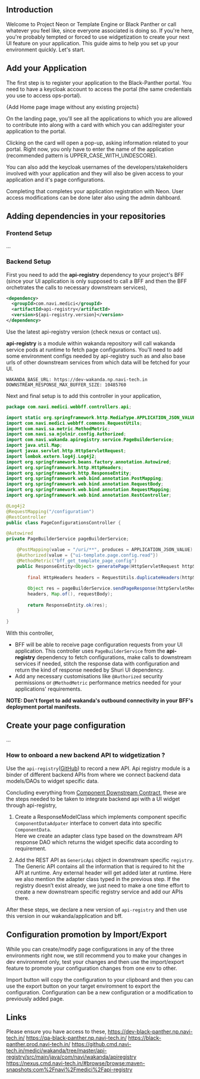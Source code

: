 ## Introduction
Welcome to Project Neon or Template Engine or Black Panther or call whatever you feel like, since everyone associated is doing so.
If you're here, you're probably tempted or forced to use widgetization to create your next UI feature on your application.
This guide aims to help you set up your environment quickly. Let's start.

## Add your Application
The first step is to register your application to the Black-Panther portal. You need to have a keycloak account to access the portal (the same credentials you use to access ops-portal). 

{Add Home page image without any existing projects}

On the landing page, you'll see all the applications to which you are allowed to contribute into along with a card with which you can add/register your application to the portal.

Clicking on the card will open a pop-up, asking information related to your portal. Right now, you only have to enter the name of the application (recommended pattern is UPPER_CASE_WITH_UNDESCORE).

You can also add the keycloak usernames of the developers/stakeholders involved with your application and they will also be given access to your application and it's page configurations.

Completing that completes your application registration with Neon. 
User access modifications can be done later also using the admin dahboard.

## Adding dependencies in your repositories
### Frontend Setup
...
### Backend Setup
First you need to add the **api-registry** dependency to your project's BFF (since your UI application is only supposed to call a BFF and then the BFF orchetrates the calls to necessary downstream services),
```xml
<dependency>  
  <groupId>com.navi.medici</groupId>  
  <artifactId>api-registry</artifactId>  
  <version>${api-registry.version}</version>  
</dependency>
```
Use the latest api-registry version (check nexus or contact us).

**api-registry** is a module within wakanda repository will call wakanda service pods at runtime to fetch page configurations. You'll need to add some environment configs needed by api-registry such as and also base urls of other downstream services from which data will be fetched for your UI.
```
WAKANDA_BASE_URL: https://dev-wakanda.np.navi-tech.in
DOWNSTREAM_RESPONSE_MAX_BUFFER_SIZE: 10485760
```

Next and final setup is to add this controller in your application,
```java
package com.navi.medici.webbff.controllers.api;

import static org.springframework.http.MediaType.APPLICATION_JSON_VALUE;
import com.navi.medici.webbff.commons.RequestUtils;
import com.navi.sa.metric.MethodMetric;
import com.navi.sa.mjolnir.config.Authorized;
import com.navi.wakanda.apiregistry.service.PageBuilderService;
import java.util.Map;
import javax.servlet.http.HttpServletRequest;
import lombok.extern.log4j.Log4j2;
import org.springframework.beans.factory.annotation.Autowired;
import org.springframework.http.HttpHeaders;
import org.springframework.http.ResponseEntity;
import org.springframework.web.bind.annotation.PostMapping;
import org.springframework.web.bind.annotation.RequestBody;
import org.springframework.web.bind.annotation.RequestMapping;
import org.springframework.web.bind.annotation.RestController;

@Log4j2
@RequestMapping("/configuration")
@RestController
public class PageConfigurationsController {

@Autowired
private PageBuilderService pageBuilderService;

	@PostMapping(value = "/uri/**", produces = APPLICATION_JSON_VALUE)
	@Authorized(value = {"ui-template.page.config.read"})
	@MethodMetric("bff_get_template_page_config")
	public ResponseEntity<Object> generatePage(HttpServletRequest httpServletRequest, @RequestBody String requestBody) {
	
		final HttpHeaders headers = RequestUtils.duplicateHeaders(httpServletRequest);
		
		Object res = pageBuilderService.sendPageResponse(httpServletRequest.getRequestURI(),
		headers, Map.of(), requestBody);
		
		return ResponseEntity.ok(res);
	}

}
```

With this controller,
- BFF will be able to receive page configuration requests from your UI application. This controller uses `PageBuilderService` from the **api-registry** dependency to fetch configurations, make calls to downstream services if needed, stitch the response data with configuration and return the kind of response needed by Shuri UI dependency.
- Add any necessary customisations like `@Authorized` security permissions or `@MethodMetric`  performance metrics needed for your applications' requirements.

**NOTE: Don't forget to add wakanda's outbound connectivity in your BFF's deployment portal manifests.**

## Create your page configuration
...

### How to onboard a new backend API to widgetization ?

Use the `api-registry`([GitHub](https://github.cmd.navi-tech.in/medici/wakanda/tree/master/api-registry "https://github.cmd.navi-tech.in/medici/wakanda/tree/master/api-registry")) to record a new API. Api registry module is a binder of different backend APIs from where we connect backend data models/DAOs to widget specific data.

Concluding everything from [Component Downstream Contract](https://navihq.atlassian.net/wiki/spaces/BNKP/pages/456327786 "/wiki/spaces/BNKP/pages/456327786"), these are the steps needed to be taken to integrate backend api with a UI widget through api-registry,

1.  Create a ResponseModelClass which implements component specific `ComponentDataAdpater` interface to convert data into specific `ComponentData`.  
    Here we create an adapter class type based on the downstream API response DAO which returns the widget specific data according to requirement.
    
2.  Add the REST API as `GenericApi` object in downstream specific `registry`. The Generic API contains all the information that is required to hit the API at runtime. Any external header will get added later at runtime. Here we also mention the adapter class typed in the previous step. If the registry doesn’t exist already, we just need to make a one time effort to create a new downstream specific registry service and add our APIs there.
    

After these steps, we declare a new version of `api-registry` and then use this version in our wakanda/application and bff.

## Configuration promotion by Import/Export
While you can create/modify page configurations in any of the three environments right now, we still recommend you to make your changes in dev environment only, test your changes and then use the import/export feature to promote your configuration changes from one env to other.

Import button will copy the configuration to your clipboard and then you can use the export button on your target enviromnent to export the configuration. Configuration can be a new configuration or a modification to previously added page.

## Links
Please ensure you have access to these,
https://dev-black-panther.np.navi-tech.in/
https://qa-black-panther.np.navi-tech.in/
https://black-panther.prod.navi-tech.in/
https://github.cmd.navi-tech.in/medici/wakanda/tree/master/api-registry/src/main/java/com/navi/wakanda/apiregistry
https://nexus.cmd.navi-tech.in/#browse/browse:maven-snapshots:com%2Fnavi%2Fmedici%2Fapi-registry